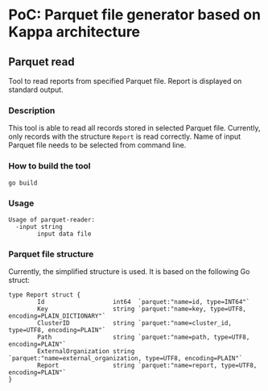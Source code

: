 # PoC: Parquet file generator based on Kappa architecture

## Parquet read

Tool to read reports from specified Parquet file. Report is displayed on
standard output.

### Description

This tool is able to read all records stored in selected Parquet file.
Currently, only records with the structure `Report` is read correctly. Name of
input Parquet file needs to be selected from command line.

### How to build the tool

```
go build
```

### Usage

```
Usage of parquet-reader:
  -input string
        input data file

```

### Parquet file structure

Currently, the simplified structure is used. It is based on the following Go
struct:

```
type Report struct {
        Id                   int64  `parquet:"name=id, type=INT64"`
        Key                  string `parquet:"name=key, type=UTF8, encoding=PLAIN_DICTIONARY"`
        ClusterID            string `parquet:"name=cluster_id, type=UTF8, encoding=PLAIN"`
        Path                 string `parquet:"name=path, type=UTF8, encoding=PLAIN"`
        ExternalOrganization string `parquet:"name=external_organization, type=UTF8, encoding=PLAIN"`
        Report               string `parquet:"name=report, type=UTF8, encoding=PLAIN"`
}
```
